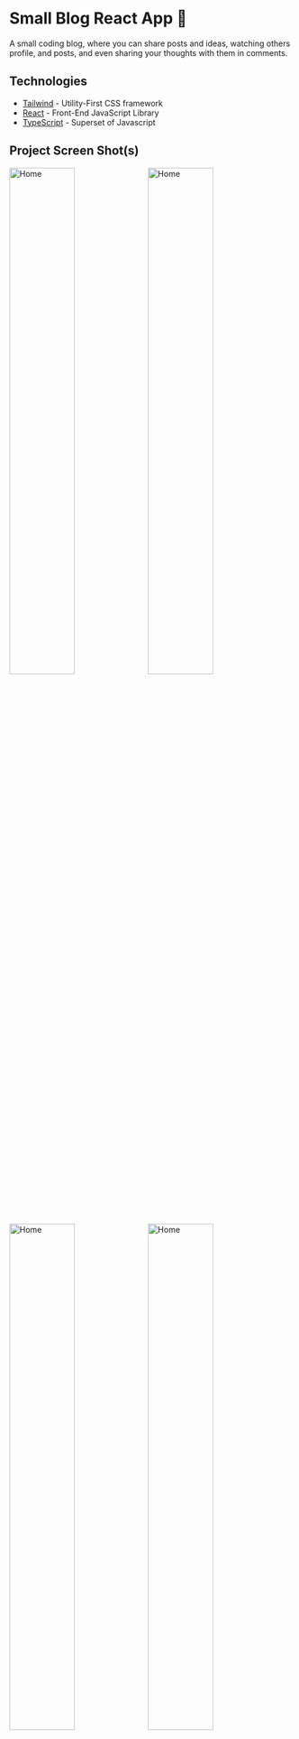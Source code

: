# Small Blog React App :rocket:

A small coding blog, where you can share posts and ideas, watching others profile, and posts, and even sharing your thoughts with them in comments. 

## Technologies

- [Tailwind](https://tailwindcss.com/) - Utility-First CSS framework
- [React](https://react.dev/) - Front-End JavaScript Library
- [TypeScript](https://www.typescriptlang.org/) - Superset of Javascript

## Project Screen Shot(s)

<img src="https://user-images.githubusercontent.com/77590428/227707299-741a7198-4351-4964-87a8-bbadc00a0ba4.png" alt="Home" width="48%"/> <img src="https://user-images.githubusercontent.com/77590428/227706672-1f6433e2-3f9b-46c1-b728-0a570ce0c573.png" alt="Home" width="48%"/>
<img src="https://user-images.githubusercontent.com/77590428/227706667-d8781224-c168-46e7-9343-7172be3e054b.png" alt="Home" width="48%"/> <img src="https://user-images.githubusercontent.com/77590428/227706680-6c2e0aa0-fbb6-43aa-984a-6f114e0b0f00.png" alt="Home" width="48%"/>


## Installation and Setup Instructions

#### 1)  Clone the repository, install npm packages.

``` 
//on local
git clone https://github.com/basel2053/Small-Blog-React
cd Small-Blog-React
npm install
```
#### 2)  Start the application.

`npm run dev`

#### 3)  Visit the app.

`localhost:5173/`

## Reflection

## Feedback

If you have any feedback, please reach out to me at baselsalah2053@gmail.com
